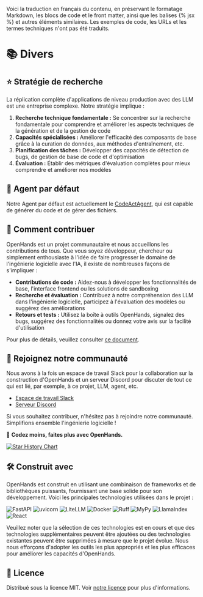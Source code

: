 Voici la traduction en français du contenu, en préservant le formatage Markdown, les blocs de code et le front matter, ainsi que les balises {% jsx %} et autres éléments similaires. Les exemples de code, les URLs et les termes techniques n'ont pas été traduits.

# 📚 Divers

## ⭐️ Stratégie de recherche

La réplication complète d'applications de niveau production avec des LLM est une entreprise complexe. Notre stratégie implique :

1. **Recherche technique fondamentale :** Se concentrer sur la recherche fondamentale pour comprendre et améliorer les aspects techniques de la génération et de la gestion de code
2. **Capacités spécialisées :** Améliorer l'efficacité des composants de base grâce à la curation de données, aux méthodes d'entraînement, etc.
3. **Planification des tâches :** Développer des capacités de détection de bugs, de gestion de base de code et d'optimisation
4. **Évaluation :** Établir des métriques d'évaluation complètes pour mieux comprendre et améliorer nos modèles

## 🚧 Agent par défaut

Notre Agent par défaut est actuellement le [CodeActAgent](agents), qui est capable de générer du code et de gérer des fichiers.

## 🤝 Comment contribuer

OpenHands est un projet communautaire et nous accueillons les contributions de tous. Que vous soyez développeur, chercheur ou simplement enthousiaste à l'idée de faire progresser le domaine de l'ingénierie logicielle avec l'IA, il existe de nombreuses façons de s'impliquer :

- **Contributions de code :** Aidez-nous à développer les fonctionnalités de base, l'interface frontend ou les solutions de sandboxing
- **Recherche et évaluation :** Contribuez à notre compréhension des LLM dans l'ingénierie logicielle, participez à l'évaluation des modèles ou suggérez des améliorations
- **Retours et tests :** Utilisez la boîte à outils OpenHands, signalez des bugs, suggérez des fonctionnalités ou donnez votre avis sur la facilité d'utilisation

Pour plus de détails, veuillez consulter [ce document](https://github.com/All-Hands-AI/OpenHands/blob/main/CONTRIBUTING.md).

## 🤖 Rejoignez notre communauté

Nous avons à la fois un espace de travail Slack pour la collaboration sur la construction d'OpenHands et un serveur Discord pour discuter de tout ce qui est lié, par exemple, à ce projet, LLM, agent, etc.

- [Espace de travail Slack](https://join.slack.com/t/opendevin/shared_invite/zt-2oikve2hu-UDxHeo8nsE69y6T7yFX_BA)
- [Serveur Discord](https://discord.gg/ESHStjSjD4)

Si vous souhaitez contribuer, n'hésitez pas à rejoindre notre communauté. Simplifions ensemble l'ingénierie logicielle !

🐚 **Codez moins, faites plus avec OpenHands.**

[![Star History Chart](https://api.star-history.com/svg?repos=All-Hands-AI/OpenHands&type=Date)](https://star-history.com/#All-Hands-AI/OpenHands&Date)

## 🛠️ Construit avec

OpenHands est construit en utilisant une combinaison de frameworks et de bibliothèques puissants, fournissant une base solide pour son développement. Voici les principales technologies utilisées dans le projet :

![FastAPI](https://img.shields.io/badge/FastAPI-black?style=for-the-badge) ![uvicorn](https://img.shields.io/badge/uvicorn-black?style=for-the-badge) ![LiteLLM](https://img.shields.io/badge/LiteLLM-black?style=for-the-badge) ![Docker](https://img.shields.io/badge/Docker-black?style=for-the-badge) ![Ruff](https://img.shields.io/badge/Ruff-black?style=for-the-badge) ![MyPy](https://img.shields.io/badge/MyPy-black?style=for-the-badge) ![LlamaIndex](https://img.shields.io/badge/LlamaIndex-black?style=for-the-badge) ![React](https://img.shields.io/badge/React-black?style=for-the-badge)

Veuillez noter que la sélection de ces technologies est en cours et que des technologies supplémentaires peuvent être ajoutées ou des technologies existantes peuvent être supprimées à mesure que le projet évolue. Nous nous efforçons d'adopter les outils les plus appropriés et les plus efficaces pour améliorer les capacités d'OpenHands.

## 📜 Licence

Distribué sous la licence MIT. Voir [notre licence](https://github.com/All-Hands-AI/OpenHands/blob/main/LICENSE) pour plus d'informations.
